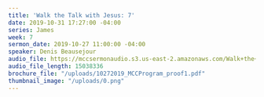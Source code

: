 ```yaml
---
title: 'Walk the Talk with Jesus: 7'
date: 2019-10-31 17:27:00 -04:00
series: James
week: 7
sermon_date: 2019-10-27 11:00:00 -04:00
speaker: Denis Beausejour
audio_file: https://mccsermonaudio.s3.us-east-2.amazonaws.com/Walk+the+Talk+with+Jesus/Walk+the+Talk+with+Jesus_+7.lite.mp3
audio_file_length: 15038336
brochure_file: "/uploads/10272019_MCCProgram_proof1.pdf"
thumbnail_image: "/uploads/0.png"
---
```

